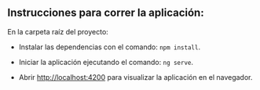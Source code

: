 
## Instrucciones para correr la aplicación:

En la carpeta raíz del proyecto:

* Instalar las dependencias con el comando: `npm install`.

* Iniciar la aplicación ejecutando el comando: `ng serve`.

* Abrir [http://localhost:4200](http://localhost:4200) para visualizar la aplicación en el navegador.

